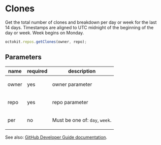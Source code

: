 # Clones

Get the total number of clones and breakdown per day or week for the last 14 days. Timestamps are aligned to UTC midnight of the beginning of the day or week. Week begins on Monday.

```js
octokit.repos.getClones(owner, repo);
```

## Parameters

<table>
  <thead>
    <tr>
      <th>name</th>
      <th>required</th>
      <th>description</th>
    </tr>
  </thead>
  <tbody>
    <tr><td>owner</td><td>yes</td><td>

owner parameter

</td></tr>
<tr><td>repo</td><td>yes</td><td>

repo parameter

</td></tr>
<tr><td>per</td><td>no</td><td>

Must be one of: `day`, `week`.

</td></tr>
  </tbody>
</table>

See also: [GitHub Developer Guide documentation](endpoint.documentationUrl).
